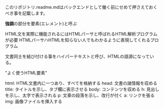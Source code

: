 このリポジトリ.readme.mdはバックエンドとして働く前にせめて押さえておくべき事を記載します。

<strong>強調</strong>の部分を要素(エレメント)と呼ぶ

HTML文を実際に機能されるにはHTMLパーサと呼ばれるHTML解析プログラムが必要
HTMLパーサハHTMLを知らない人でもわかるように表現してくれるプログラム

文書同士を結び付ける事をハイパーテキストと呼び、HTMLの語源になっている。


"よく使うHTML要素"

html: HTML文書内に一つあり、すべてを格納する
head: 文書の諸情報を収める
title: タイトルを示し、タブ欄に表示させる
body: コンテンツを収める
h: 見出しを示し、太字で表示される
p: 文章の段落を示し、改行が付く
a: リンクを張る
img: 画像ファイルを挿入する

